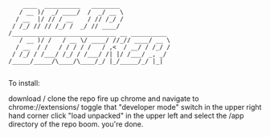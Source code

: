 ```
    ____  __________   ________              
   / __ )/  _/ ____/  /  _/ __ \             
  / __  |/ // / __    / // /_/ /             
 / /_/ // // /_/ /  _/ // ____/              
/_____________________________ __ __________ 
   / __ )/ /   / __ \/ ____/ //_// ____/ __ \
  / __  / /   / / / / /   / ,<  / __/ / /_/ /
 / /_/ / /___/ /_/ / /___/ /| |/ /___/ _, _/ 
/_____/_____/\____/\____/_/ |_/_____/_/ |_|  
                                             
```

To install:

download / clone the repo
fire up chrome and navigate to chrome://extensions/
toggle that "developer mode" switch in the upper right hand corner
click "load unpacked" in the upper left and select the /app directory of the repo
boom. you're done.